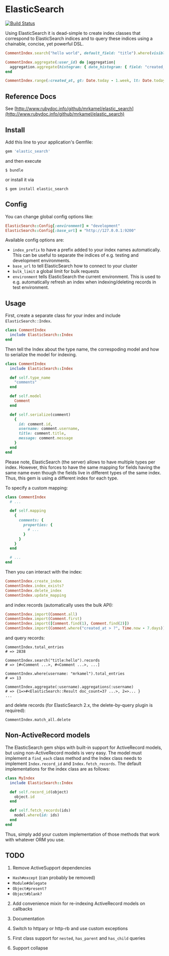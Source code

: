 
# ElasticSearch

[![Build Status](https://secure.travis-ci.org/mrkamel/elastic_search.png?branch=master)](http://travis-ci.org/mrkamel/elastic_search)

Using ElasticSearch it is dead-simple to create index classes that correspond
to ElasticSearch indices and to query these indices using a chainable, concise,
yet powerful DSL.

```ruby
CommentIndex.search("hello world", default_field: "title").where(visible: true).aggregate(:user_id).sort(id: "desc")

CommentIndex.aggregate(:user_id) do |aggregation|
  aggregation.aggregate(histogram: { date_histogram: { field: "created_at", interval: "month" }})
end

CommentIndex.range(:created_at, gt: Date.today - 1.week, lt: Date.today).where(state: ["approved", "pending"])
```

## Reference Docs

See [http://www.rubydoc.info/github/mrkamel/elastic_search](http://www.rubydoc.info/github/mrkamel/elastic_search)

## Install

Add this line to your application's Gemfile:

```ruby
gem 'elastic_search'
```

and then execute

```
$ bundle
```

or install it via

```
$ gem install elastic_search
```

## Config

You can change global config options like:

```ruby
ElasticSearch::Config[:environment] = "development"
ElasticSearch::Config[:base_url] = "http://127.0.0.1:9200"
```

Available config options are:

* `index_prefix` to have a prefix added to your index names automatically. This
  can be useful to separate the indices of e.g. testing and development environments.
* `base_url` to tell ElasticSearch how to connect to your cluster
* `bulk_limit` a global limit for bulk requests
* `environment` tells ElasticSearch the current environment. This is used to
  e.g. automatically refresh an index when indexing/deleting records in test
  environment.

## Usage

First, create a separate class for your index and include `ElasticSearch::Index`.

```ruby
class CommentIndex
  include ElasticSearch::Index
end
```

Then tell the Index about the type name, the correspoding model and how to
serialize the model for indexing.

```ruby
class CommentIndex
  include ElasticSearch::Index

  def self.type_name
    "comments"
  end

  def self.model
    Comment
  end

  def self.serialize(comment)
    {
      id: comment.id,
      username: comment.username,
      title: comment.title,
      message: comment.message
    }
  end
end
```

Please note, ElasticSearch (the server) allows to have multiple types per
index. However, this forces to have the same mapping for fields having the same
name even though the fields live in different types of the same index. Thus,
this gem is using a different index for each type.

To specify a custom mapping:

```ruby
class CommentIndex
  # ...

  def self.mapping
    {
      comments: {
        properties: {
          # ...
        }
      }
    }
  end

  # ...
end
```

Then you can interact with the index:

```ruby
CommentIndex.create_index
CommentIndex.index_exists?
CommentIndex.delete_index
CommentIndex.update_mapping
```

and index records (automatically uses the bulk API):

```ruby
CommentIndex.import(Comment.all)
CommentIndex.import(Comment.first)
CommentIndex.import([Comment.find(1), Comment.find(2)])
CommentIndex.import(Comment.where("created_at > ?", Time.now - 7.days))
```

and query records:

```
CommentIndex.total_entries
# => 2838

CommentIndex.search("title:hello").records
# => [#<Comment ...>, #<Comment ...>, ...]

CommentIndex.where(username: "mrkamel").total_entries
# => 13

CommentIndex.aggregate(:username).aggregations(:username)
# => {1=>#<ElasticSearch::Result doc_count=37 ...>, 2=>... }
...
```

and delete records (for ElasticSearch 2.x, the delete-by-query plugin is
required):

```
CommentIndex.match_all.delete
```

## Non-ActiveRecord models

The ElasticSearch gem ships with built-in support for ActiveRecord models, but
using non-ActiveRecord models is very easy. The model must implement a
`find_each` class method and the Index class needs to implement
`Index.record_id` and `Index.fetch_records`. The default implementations for
the index class are as follows:

```ruby
class MyIndex
  include ElasticSearch::Index

  def self.record_id(object)
    object.id
  end

  def self.fetch_records(ids)
    model.where(id: ids)
  end
end
```

Thus, simply add your custom implementation of those methods that work with
whatever ORM you use.

## TODO

1. Remove ActiveSupport dependencies

* `Hash#except` (can probably be removed)
* `Module#delegate`
* `Object#present?`
* `Object#blank?`

2. Add convenience mixin for re-indexing ActiveRecord models on callbacks

3. Documentation

4. Switch to httpary or http-rb and use custom exceptions

5. First class support for `nested`, `has_parent` and `has_child` queries

6. Support collapse

